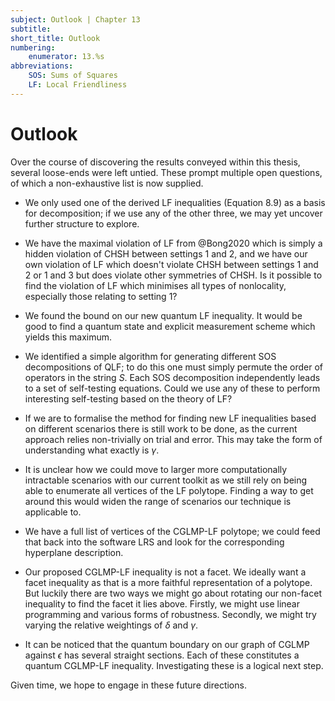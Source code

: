 ```yaml
---
subject: Outlook | Chapter 13
subtitle:
short_title: Outlook 
numbering: 
    enumerator: 13.%s
abbreviations:
    SOS: Sums of Squares
    LF: Local Friendliness
---
```


# Outlook 

Over the course of discovering the results conveyed within this thesis, several loose-ends were left untied. These prompt multiple open questions, of which a non-exhaustive list is now supplied.

- We only used one of the derived LF inequalities (Equation 8.9) as a basis for decomposition; if we use any of the other three, we may yet uncover further structure to explore.

- We have the maximal violation of LF from @Bong2020 which is simply a hidden violation of CHSH between settings $1$ and $2$, and we have our own violation of LF which doesn't violate CHSH between settings $1$ and $2$ or $1$ and $3$ but does violate other symmetries of CHSH. Is it possible to find the violation of LF which minimises all types of nonlocality, especially those relating to setting $1$? 



- We found the bound on our new quantum LF inequality. It would be good to find a quantum state and explicit measurement scheme which yields this maximum.

- We identified a simple algorithm for generating different SOS decompositions of QLF; to do this one must simply permute the order of operators in the string $S$. Each SOS decomposition independently leads to a set of self-testing equations. Could we use any of these to perform interesting self-testing based on the theory of LF?



- If we are to formalise the method for finding new LF inequalities based on different scenarios there is still work to be done, as the current approach relies non-trivially on trial and error. This may take the form of understanding what exactly is $\gamma$.

- It is unclear how we could move to larger more computationally intractable scenarios with our current toolkit as we still rely on being able to enumerate all vertices of the LF polytope. Finding a way to get around this would widen the range of scenarios our technique is applicable to.

- We have a full list of vertices of the CGLMP-LF polytope; we could feed that back into the software LRS and look for the corresponding hyperplane description.

- Our proposed CGLMP-LF inequality is not a facet. We ideally want a facet inequality as that is a more faithful representation of a polytope. But luckily there are two ways we might go about rotating our non-facet inequality to find the facet it lies above. Firstly, we might use linear programming and various forms of robustness. Secondly, we might try varying the relative weightings of $\delta$ and $\gamma$.

- It can be noticed that the quantum boundary on our graph of CGLMP against $\epsilon$ has several straight sections. Each of these constitutes a quantum CGLMP-LF inequality. Investigating these is a logical next step.

Given time, we hope to engage in these future directions.